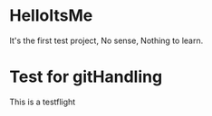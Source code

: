 # HelloItsMe
It's the first test project, No sense, Nothing to learn.

# Test for gitHandling
This is a testflight

